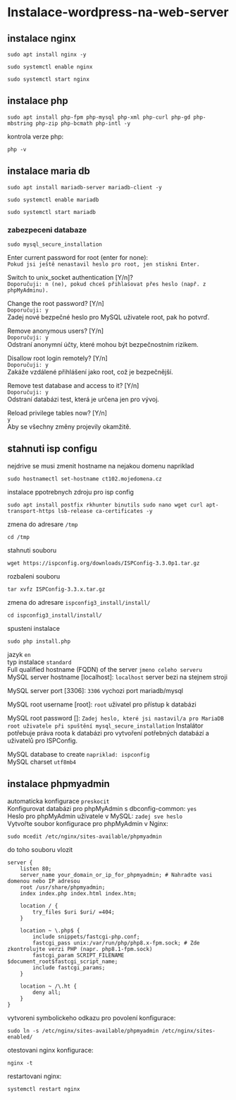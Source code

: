 # Instalace-wordpress-na-web-server

## instalace nginx

```
sudo apt install nginx -y  
```
```
sudo systemctl enable nginx  
```
```
sudo systemctl start nginx  
```
 

## instalace php 
```
sudo apt install php-fpm php-mysql php-xml php-curl php-gd php-mbstring php-zip php-bcmath php-intl -y  
```
kontrola verze php: 
```
php -v
```

## instalace maria db
```
sudo apt install mariadb-server mariadb-client -y  
```
```
sudo systemctl enable mariadb  
```
```
sudo systemctl start mariadb  
```

### zabezpeceni databaze
```
sudo mysql_secure_installation  
```

Enter current password for root (enter for none):  
   `Pokud jsi ještě nenastavil heslo pro root, jen stiskni Enter.`  

Switch to unix_socket authentication [Y/n]?  
   `Doporučuji: n (ne), pokud chceš přihlašovat přes heslo (např. z phpMyAdminu).`  

Change the root password? [Y/n]  
  `Doporučuji: y`  
  Zadej nové bezpečné heslo pro MySQL uživatele root, pak ho potvrď.  

Remove anonymous users? [Y/n]  
  `Doporučuji: y`  
  Odstraní anonymní účty, které mohou být bezpečnostním rizikem.  

Disallow root login remotely? [Y/n]  
  `Doporučuji: y`  
  Zakáže vzdálené přihlášení jako root, což je bezpečnější.  

Remove test database and access to it? [Y/n]  
  `Doporučuji: y`  
  Odstraní databázi test, která je určena jen pro vývoj.  

Reload privilege tables now? [Y/n]  
  `y`  
Aby se všechny změny projevily okamžitě.  

## stahnuti isp configu
nejdrive se musi zmenit hostname na nejakou domenu napriklad 
```
sudo hostnamectl set-hostname ct102.mojedomena.cz
```
instalace ppotrebnych zdroju pro isp config
```
sudo apt install postfix rkhunter binutils sudo nano wget curl apt-transport-https lsb-release ca-certificates -y
```
zmena do adresare `/tmp`
```
cd /tmp
```
stahnuti souboru 
```
wget https://ispconfig.org/downloads/ISPConfig-3.3.0p1.tar.gz
```
rozbaleni souboru
```
tar xvfz ISPConfig-3.3.x.tar.gz
```
zmena do adresare `ispconfig3_install/install/`
```
cd ispconfig3_install/install/
```
spusteni instalace
```
sudo php install.php
```
jazyk `en`  
typ instalace `standard`  
Full qualified hostname (FQDN) of the server `jmeno celeho serveru`  
MySQL server hostname [localhost]: `localhost` server bezi na stejnem stroji  

MySQL server port [3306]: `3306` vychozi port mariadb/mysql  

MySQL root username [root]: `root` uživatel pro přístup k databázi  

MySQL root password []: `Zadej heslo, které jsi nastavil/a pro MariaDB root uživatele při spuštění mysql_secure_installation` Instalátor potřebuje práva roota k databázi pro vytvoření potřebných databází a uživatelů pro ISPConfig.  

MySQL database to create `napriklad: ispconfig`  
MySQL charset `utf8mb4`  

## instalace phpmyadmin
automaticka konfigurace `preskocit`  
Konfigurovat databázi pro phpMyAdmin s dbconfig-common: `yes`  
Heslo pro phpMyAdmin uživatele v MySQL: `zadej sve heslo`  
Vytvořte soubor konfigurace pro phpMyAdmin v Nginx:
```
sudo mcedit /etc/nginx/sites-available/phpmyadmin
```
do toho souboru vlozit
```
server {
    listen 80;
    server_name your_domain_or_ip_for_phpmyadmin; # Nahradte vasi domenou nebo IP adresou
    root /usr/share/phpmyadmin;
    index index.php index.html index.htm;

    location / {
        try_files $uri $uri/ =404;
    }

    location ~ \.php$ {
        include snippets/fastcgi-php.conf;
        fastcgi_pass unix:/var/run/php/php8.x-fpm.sock; # Zde zkontrolujte verzi PHP (napr. php8.1-fpm.sock)
        fastcgi_param SCRIPT_FILENAME $document_root$fastcgi_script_name;
        include fastcgi_params;
    }

    location ~ /\.ht {
        deny all;
    }
}
```
vytvoreni symbolickeho odkazu pro povolení konfigurace:
```
sudo ln -s /etc/nginx/sites-available/phpmyadmin /etc/nginx/sites-enabled/
```
otestovani nginx konfigurace:
```
nginx -t
```
restartovani nginx:
```
systemctl restart nginx
```

